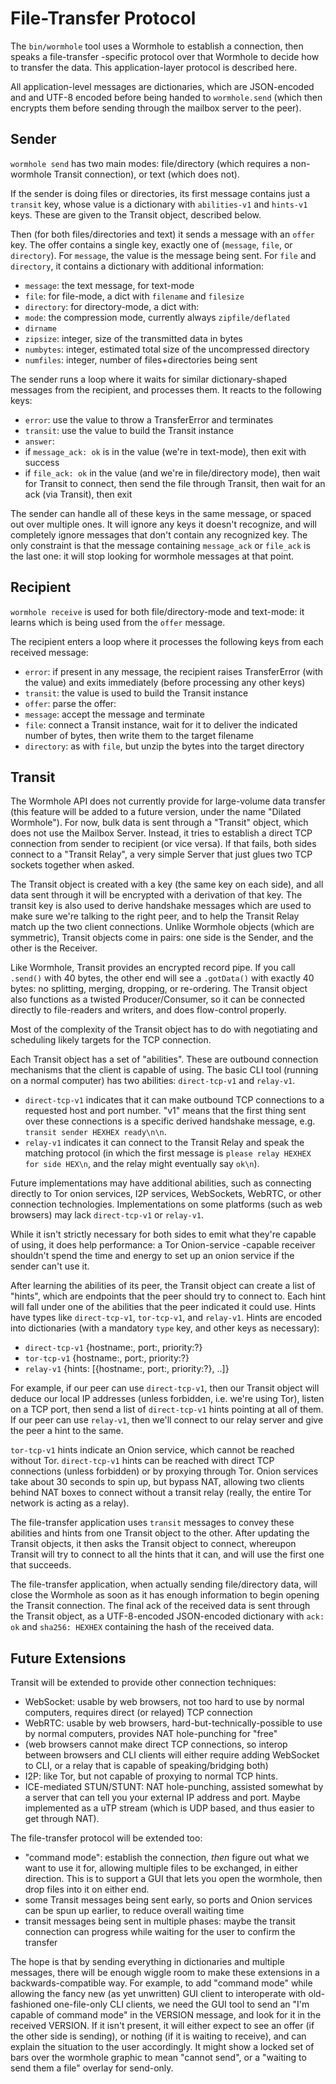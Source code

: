 # File-Transfer Protocol

The `bin/wormhole` tool uses a Wormhole to establish a connection, then
speaks a file-transfer -specific protocol over that Wormhole to decide how to
transfer the data. This application-layer protocol is described here.

All application-level messages are dictionaries, which are JSON-encoded and
and UTF-8 encoded before being handed to `wormhole.send` (which then encrypts
them before sending through the mailbox server to the peer).

## Sender

`wormhole send` has two main modes: file/directory (which requires a
non-wormhole Transit connection), or text (which does not).

If the sender is doing files or directories, its first message contains just
a `transit` key, whose value is a dictionary with `abilities-v1` and
`hints-v1` keys. These are given to the Transit object, described below.

Then (for both files/directories and text) it sends a message with an `offer`
key. The offer contains a single key, exactly one of (`message`, `file`, or
`directory`). For `message`, the value is the message being sent. For `file`
and `directory`, it contains a dictionary with additional information:

* `message`: the text message, for text-mode
* `file`: for file-mode, a dict with `filename` and `filesize`
* `directory`: for directory-mode, a dict with:
 * `mode`: the compression mode, currently always `zipfile/deflated`
 * `dirname`
 * `zipsize`: integer, size of the transmitted data in bytes
 * `numbytes`: integer, estimated total size of the uncompressed directory
 * `numfiles`: integer, number of files+directories being sent

The sender runs a loop where it waits for similar dictionary-shaped messages
from the recipient, and processes them. It reacts to the following keys:

* `error`: use the value to throw a TransferError and terminates
* `transit`: use the value to build the Transit instance
* `answer`:
 * if `message_ack: ok` is in the value (we're in text-mode), then exit with success
 * if `file_ack: ok` in the value (and we're in file/directory mode), then
   wait for Transit to connect, then send the file through Transit, then wait
   for an ack (via Transit), then exit

The sender can handle all of these keys in the same message, or spaced out
over multiple ones. It will ignore any keys it doesn't recognize, and will
completely ignore messages that don't contain any recognized key. The only
constraint is that the message containing `message_ack` or `file_ack` is the
last one: it will stop looking for wormhole messages at that point.

## Recipient

`wormhole receive` is used for both file/directory-mode and text-mode: it
learns which is being used from the `offer` message.

The recipient enters a loop where it processes the following keys from each
received message:

* `error`: if present in any message, the recipient raises TransferError
(with the value) and exits immediately (before processing any other keys)
* `transit`: the value is used to build the Transit instance
* `offer`: parse the offer:
 * `message`: accept the message and terminate
 * `file`: connect a Transit instance, wait for it to deliver the indicated
  number of bytes, then write them to the target filename
 * `directory`: as with `file`, but unzip the bytes into the target directory

## Transit

The Wormhole API does not currently provide for large-volume data transfer
(this feature will be added to a future version, under the name "Dilated
Wormhole"). For now, bulk data is sent through a "Transit" object, which does
not use the Mailbox Server. Instead, it tries to establish a direct TCP
connection from sender to recipient (or vice versa). If that fails, both
sides connect to a "Transit Relay", a very simple Server that just glues two
TCP sockets together when asked.

The Transit object is created with a key (the same key on each side), and all
data sent through it will be encrypted with a derivation of that key. The
transit key is also used to derive handshake messages which are used to make
sure we're talking to the right peer, and to help the Transit Relay match up
the two client connections. Unlike Wormhole objects (which are symmetric),
Transit objects come in pairs: one side is the Sender, and the other is the
Receiver.

Like Wormhole, Transit provides an encrypted record pipe. If you call
`.send()` with 40 bytes, the other end will see a `.gotData()` with exactly
40 bytes: no splitting, merging, dropping, or re-ordering. The Transit object
also functions as a twisted Producer/Consumer, so it can be connected
directly to file-readers and writers, and does flow-control properly.

Most of the complexity of the Transit object has to do with negotiating and
scheduling likely targets for the TCP connection.

Each Transit object has a set of "abilities". These are outbound connection
mechanisms that the client is capable of using. The basic CLI tool (running
on a normal computer) has two abilities: `direct-tcp-v1` and `relay-v1`.

* `direct-tcp-v1` indicates that it can make outbound TCP connections to a
  requested host and port number. "v1" means that the first thing sent over
  these connections is a specific derived handshake message, e.g. `transit
  sender HEXHEX ready\n\n`.
* `relay-v1` indicates it can connect to the Transit Relay and speak the
  matching protocol (in which the first message is `please relay HEXHEX for
  side HEX\n`, and the relay might eventually say `ok\n`).

Future implementations may have additional abilities, such as connecting
directly to Tor onion services, I2P services, WebSockets, WebRTC, or other
connection technologies. Implementations on some platforms (such as web
browsers) may lack `direct-tcp-v1` or `relay-v1`.

While it isn't strictly necessary for both sides to emit what they're capable
of using, it does help performance: a Tor Onion-service -capable receiver
shouldn't spend the time and energy to set up an onion service if the sender
can't use it.

After learning the abilities of its peer, the Transit object can create a
list of "hints", which are endpoints that the peer should try to connect to.
Each hint will fall under one of the abilities that the peer indicated it
could use. Hints have types like `direct-tcp-v1`, `tor-tcp-v1`, and
`relay-v1`. Hints are encoded into dictionaries (with a mandatory `type` key,
and other keys as necessary):

* `direct-tcp-v1` {hostname:, port:, priority:?}
* `tor-tcp-v1` {hostname:, port:, priority:?}
* `relay-v1` {hints: [{hostname:, port:, priority:?}, ..]}

For example, if our peer can use `direct-tcp-v1`, then our Transit object
will deduce our local IP addresses (unless forbidden, i.e. we're using Tor),
listen on a TCP port, then send a list of `direct-tcp-v1` hints pointing at
all of them. If our peer can use `relay-v1`, then we'll connect to our relay
server and give the peer a hint to the same.

`tor-tcp-v1` hints indicate an Onion service, which cannot be reached without
Tor. `direct-tcp-v1` hints can be reached with direct TCP connections (unless
forbidden) or by proxying through Tor. Onion services take about 30 seconds
to spin up, but bypass NAT, allowing two clients behind NAT boxes to connect
without a transit relay (really, the entire Tor network is acting as a
relay).

The file-transfer application uses `transit` messages to convey these
abilities and hints from one Transit object to the other. After updating the
Transit objects, it then asks the Transit object to connect, whereupon
Transit will try to connect to all the hints that it can, and will use the
first one that succeeds.

The file-transfer application, when actually sending file/directory data,
will close the Wormhole as soon as it has enough information to begin opening
the Transit connection. The final ack of the received data is sent through
the Transit object, as a UTF-8-encoded JSON-encoded dictionary with `ack: ok`
and `sha256: HEXHEX` containing the hash of the received data.


## Future Extensions

Transit will be extended to provide other connection techniques:

* WebSocket: usable by web browsers, not too hard to use by normal computers,
  requires direct (or relayed) TCP connection
* WebRTC: usable by web browsers, hard-but-technically-possible to use by
  normal computers, provides NAT hole-punching for "free"
* (web browsers cannot make direct TCP connections, so interop between
  browsers and CLI clients will either require adding WebSocket to CLI, or a
  relay that is capable of speaking/bridging both)
* I2P: like Tor, but not capable of proxying to normal TCP hints.
* ICE-mediated STUN/STUNT: NAT hole-punching, assisted somewhat by a server
  that can tell you your external IP address and port. Maybe implemented as a
  uTP stream (which is UDP based, and thus easier to get through NAT).

The file-transfer protocol will be extended too:

* "command mode": establish the connection, *then* figure out what we want to
  use it for, allowing multiple files to be exchanged, in either direction.
  This is to support a GUI that lets you open the wormhole, then drop files
  into it on either end.
* some Transit messages being sent early, so ports and Onion services can be
  spun up earlier, to reduce overall waiting time
* transit messages being sent in multiple phases: maybe the transit
  connection can progress while waiting for the user to confirm the transfer

The hope is that by sending everything in dictionaries and multiple messages,
there will be enough wiggle room to make these extensions in a
backwards-compatible way. For example, to add "command mode" while allowing
the fancy new (as yet unwritten) GUI client to interoperate with
old-fashioned one-file-only CLI clients, we need the GUI tool to send an "I'm
capable of command mode" in the VERSION message, and look for it in the
received VERSION. If it isn't present, it will either expect to see an offer
(if the other side is sending), or nothing (if it is waiting to receive), and
can explain the situation to the user accordingly. It might show a locked set
of bars over the wormhole graphic to mean "cannot send", or a "waiting to
send them a file" overlay for send-only.
